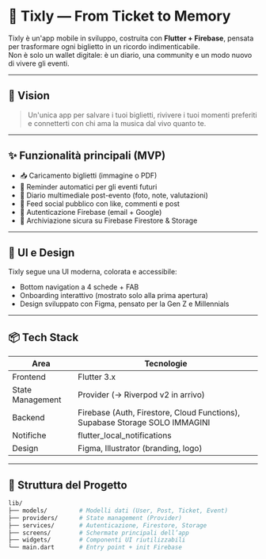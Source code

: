 # 🎫 Tixly — From Ticket to Memory

Tixly è un'app mobile in sviluppo, costruita con **Flutter + Firebase**, pensata per trasformare ogni biglietto in un ricordo indimenticabile.  
Non è solo un wallet digitale: è un diario, una community e un modo nuovo di vivere gli eventi.

---

## 🚀 Vision

> Un'unica app per salvare i tuoi biglietti, rivivere i tuoi momenti preferiti e connetterti con chi ama la musica dal vivo quanto te.

---

## ✨ Funzionalità principali (MVP)

- 📥 Caricamento biglietti (immagine o PDF)
- 📅 Reminder automatici per gli eventi futuri
- 📔 Diario multimediale post-evento (foto, note, valutazioni)
- 🧾 Feed social pubblico con like, commenti e post
- 🔐 Autenticazione Firebase (email + Google)
- 💾 Archiviazione sicura su Firebase Firestore & Storage

---

## 📱 UI e Design

Tixly segue una UI moderna, colorata e accessibile:
- Bottom navigation a 4 schede + FAB
- Onboarding interattivo (mostrato solo alla prima apertura)
- Design sviluppato con Figma, pensato per la Gen Z e Millennials

---

## 📦 Tech Stack

| Area | Tecnologie |
|------|------------|
| Frontend | Flutter 3.x |
| State Management | Provider (→ Riverpod v2 in arrivo) |
| Backend | Firebase (Auth, Firestore, Cloud Functions), Supabase Storage SOLO IMMAGINI |
| Notifiche | flutter_local_notifications |
| Design | Figma, Illustrator (branding, logo) |

---

## 📂 Struttura del Progetto

```bash
lib/
├── models/         # Modelli dati (User, Post, Ticket, Event)
├── providers/      # State management (Provider)
├── services/       # Autenticazione, Firestore, Storage
├── screens/        # Schermate principali dell’app
├── widgets/        # Componenti UI riutilizzabili
└── main.dart       # Entry point + init Firebase
